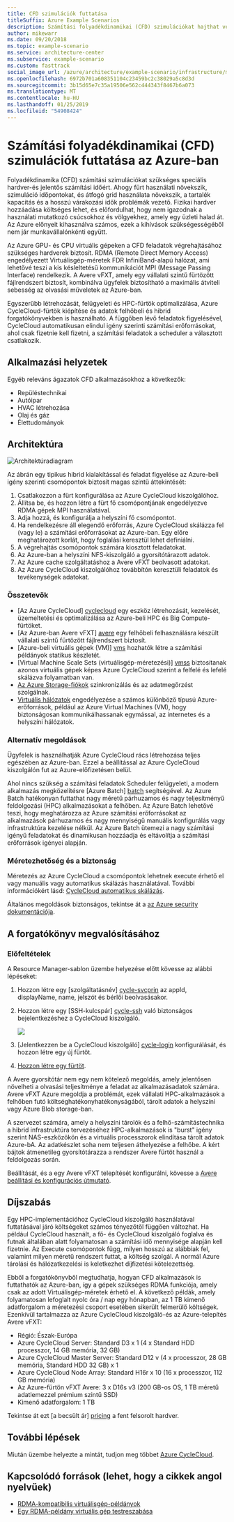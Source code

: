 ```yaml
---
title: CFD szimulációk futtatása
titleSuffix: Azure Example Scenarios
description: Számítási folyadékdinamikai (CFD) szimulációkat hajthat végre az Azure-ban.
author: mikewarr
ms.date: 09/20/2018
ms.topic: example-scenario
ms.service: architecture-center
ms.subservice: example-scenario
ms.custom: fasttrack
social_image_url: /azure/architecture/example-scenario/infrastructure/media/architecture-hpc-cfd.png
ms.openlocfilehash: 6972b701a608351104c23459bc2c38029a5c8d3d
ms.sourcegitcommit: 3b15d65e7c35a19506e562c444343f8467b6a073
ms.translationtype: MT
ms.contentlocale: hu-HU
ms.lasthandoff: 01/25/2019
ms.locfileid: "54908424"
---
```

# <a name="running-computational-fluid-dynamics-cfd-simulations-on-azure"></a>Számítási folyadékdinamikai (CFD) szimulációk futtatása az Azure-ban

Folyadékdinamika (CFD) számítási szimulációkat szükséges speciális hardver-és jelentős számítási időért. Ahogy fürt használati növekszik, szimuláció időpontokat, és átfogó grid használata növekszik, a tartalék kapacitás és a hosszú várakozási idők problémák vezető. Fizikai hardver hozzáadása költséges lehet, és előfordulhat, hogy nem igazodnak a használati mutatkozó csúcsokhoz és völgyekhez, amely egy üzleti halad át. Az Azure előnyeit kihasználva számos, ezek a kihívások szükségességéből nem jár munkavállalónkénti együtt.

Az Azure GPU- és CPU virtuális gépeken a CFD feladatok végrehajtásához szükséges hardverek biztosít. RDMA (Remote Direct Memory Access) engedélyezett Virtuálisgép-méretek FDR InfiniBand-alapú hálózat, ami lehetővé teszi a kis késleltetésű kommunikációt MPI (Message Passing Interface) rendelkezik. A Avere vFXT, amely egy vállalati szintű fürtözött fájlrendszert biztosít, kombinálva ügyfelek biztosítható a maximális átviteli sebesség az olvasási műveletek az Azure-ban.

Egyszerűbb létrehozását, felügyeleti és HPC-fürtök optimalizálása, Azure CycleCloud-fürtök kiépítése és adatok felhőbeli és hibrid forgatókönyvekben is használható. A függőben lévő feladatok figyelésével, CycleCloud automatikusan elindul igény szerinti számítási erőforrásokat, ahol csak fizetnie kell fizetni, a számítási feladatok a scheduler a választott csatlakozik.

## <a name="relevant-use-cases"></a>Alkalmazási helyzetek

Egyéb releváns ágazatok CFD alkalmazásokhoz a következők:

- Repüléstechnikai
- Autóipar
- HVAC létrehozása
- Olaj és gáz
- Élettudományok

## <a name="architecture"></a>Architektúra

![Architektúradiagram][architecture]

Az ábrán egy tipikus hibrid kialakítással és feladat figyelése az Azure-beli igény szerinti csomópontok biztosít magas szintű áttekintését:

1. Csatlakozzon a fürt konfigurálása az Azure CycleCloud kiszolgálóhoz.
2. Állítsa be, és hozzon létre a fürt fő csomópontjának engedélyezve RDMA gépek MPI használatával.
3. Adja hozzá, és konfigurálja a helyszíni fő csomópontot.
4. Ha rendelkezésre áll elegendő erőforrás, Azure CycleCloud skálázza fel (vagy le) a számítási erőforrásokat az Azure-ban. Egy előre meghatározott korlát, hogy foglalási keresztül lehet definiálni.
5. A végrehajtás csomópontok számára kiosztott feladatokat.
6. Az Azure-ban a helyszíni NFS-kiszolgáló a gyorsítótárazott adatok.
7. Az Azure cache szolgáltatáshoz a Avere vFXT beolvasott adatokat.
8. Az Azure CycleCloud kiszolgálóhoz továbbítón keresztüli feladatok és tevékenységek adatokat.

### <a name="components"></a>Összetevők

- [Az Azure CycleCloud] [ cyclecloud] egy eszköz létrehozását, kezelését, üzemeltetési és optimalizálása az Azure-beli HPC és Big Compute-fürtöket.
- [Az Azure-ban Avere vFXT] [ avere] egy felhőbeli felhasználásra készült vállalati szintű fürtözött fájlrendszert biztosít.
- [Azure-beli virtuális gépek (VM)] [ vms] hozhatók létre a számítási példányok statikus készletét.
- [Virtual Machine Scale Sets (virtuálisgép-méretezési)] [ vmss] biztosítanak azonos virtuális gépek képes Azure CycleCloud szerint a felfelé és lefelé skálázva folyamatban van.
- [Az Azure Storage-fiókok](/azure/storage/common/storage-introduction) szinkronizálás és az adatmegőrzést szolgálnak.
- [Virtuális hálózatok](/azure/virtual-network/virtual-networks-overview) engedélyezése a számos különböző típusú Azure-erőforrások, például az Azure Virtual Machines (VM), hogy biztonságosan kommunikálhassanak egymással, az internetes és a helyszíni hálózatok.

### <a name="alternatives"></a>Alternatív megoldások

Ügyfelek is használhatják Azure CycleCloud rács létrehozása teljes egészében az Azure-ban. Ezzel a beállítással az Azure CycleCloud kiszolgálón fut az Azure-előfizetésen belül.

Ahol nincs szükség a számítási feladatok Scheduler felügyeleti, a modern alkalmazás megközelítésre [Azure Batch] [ batch] segítségével. Az Azure Batch hatékonyan futtathat nagy méretű párhuzamos és nagy teljesítményű feldolgozási (HPC) alkalmazásokat a felhőben. Az Azure Batch lehetővé teszi, hogy meghatározza az Azure számítási erőforrásokat az alkalmazások párhuzamos és nagy mennyiségű manuális konfigurálás vagy infrastruktúra kezelése nélkül. Az Azure Batch ütemezi a nagy számítási igényű feladatokat és dinamikusan hozzáadja és eltávolítja a számítási erőforrások igényei alapján.

### <a name="scalability-and-security"></a>Méretezhetőség és a biztonság

Méretezés az Azure CycleCloud a csomópontok lehetnek execute érhető el vagy manuális vagy automatikus skálázás használatával. További információkért lásd: [CycleCloud automatikus skálázás][cycle-scale].

Általános megoldások biztonságos, tekintse át a [az Azure security dokumentációja][security].

## <a name="deploy-the-scenario"></a>A forgatókönyv megvalósításához

### <a name="prerequisites"></a>Előfeltételek

A Resource Manager-sablon üzembe helyezése előtt kövesse az alábbi lépéseket:

1. Hozzon létre egy [szolgáltatásnév] [ cycle-svcprin] az appId, displayName, name, jelszót és bérlői beolvasásakor.
2. Hozzon létre egy [SSH-kulcspár] [ cycle-ssh] való biztonságos bejelentkezéshez a CycleCloud kiszolgáló.

    <!-- markdownlint-disable MD033 -->

    <a href="https://portal.azure.com/#create/Microsoft.Template/uri/https%3A%2F%2Fraw.githubusercontent.com%2FCycleCloudCommunity%2Fcyclecloud_arm%2Fmaster%2Fazuredeploy.json" target="_blank">
        <img src="https://azuredeploy.net/deploybutton.png"/>
    </a>

    <!-- markdownlint-enable MD033 -->

3. [Jelentkezzen be a CycleCloud kiszolgáló] [ cycle-login] konfigurálását, és hozzon létre egy új fürtöt.
4. [Hozzon létre egy fürtöt][cycle-create].

A Avere gyorsítótár nem egy nem kötelező megoldás, amely jelentősen növelheti a olvasási teljesítménye a feladat az alkalmazásadatok számára. Avere vFXT Azure megoldja a problémát, ezek vállalati HPC-alkalmazások a felhőben futó költséghatékonyhatékonyságából, tárolt adatok a helyszíni vagy Azure Blob storage-ban.

A szervezet számára, amely a helyszíni tárolók és a felhő-számítástechnika a hibrid infrastruktúra tervezéséhez HPC-alkalmazások is "burst" igény szerint NAS-eszközökön és a virtuális processzorok elindítása tárolt adatok Azure-bA. Az adatkészlet soha nem teljesen áthelyezése a felhőbe. A kért bájtok átmenetileg gyorsítótárazza a rendszer Avere fürtöt használ a feldolgozás során.

Beállítását, és a egy Avere vFXT telepítését konfigurálni, kövesse a [Avere beállítási és konfigurációs útmutató][avere].

## <a name="pricing"></a>Díjszabás

Egy HPC-implementációhoz CycleCloud kiszolgáló használatával futtatásával járó költségeket számos tényezőtől függően változhat. Ha például CycleCloud használt, a fő- és CycleCloud kiszolgáló foglalva és futnak általában alatt folyamatosan a számítási idő mennyisége alapján kell fizetnie. Az Execute csomópontok függ, milyen hosszú az alábbiak fel, valamint milyen méretű rendszert futtat, a költség szolgál. A normál Azure tárolási és hálózatkezelési is keletkezhet díjfizetési kötelezettség.

Ebből a forgatókönyvből megtudhatja, hogyan CFD alkalmazások is futtathatók az Azure-ban, így a gépek szükséges RDMA funkciója, amely csak az adott Virtuálisgép-méretek érhető el. A következő példák, amely folyamatosan lefoglalt nyolc óra / nap egy hónapban, az 1 TB kimenő adatforgalom a méretezési csoport esetében sikerült felmerülő költségek. Ezenkívül tartalmazza az Azure CycleCloud kiszolgáló-és az Azure-telepítés Avere vFXT:

- Régió: Észak-Európa
- Azure CycleCloud Server: Standard D3 x 1 (4 x Standard HDD processzor, 14 GB memória, 32 GB)
- Azure CycleCloud Master Server: Standard D12 v (4 x processzor, 28 GB memória, Standard HDD 32 GB) x 1
- Azure CycleCloud Node Array: Standard H16r x 10 (16 x processzor, 112 GB memória)
- Az Azure-fürtön vFXT Avere: 3 x D16s v3 (200 GB-os OS, 1 TB méretű adatlemezzel prémium szintű SSD)
- Kimenő adatforgalom: 1 TB

Tekintse át ezt [a becsült ár] [ pricing] a fent felsorolt hardver.

## <a name="next-steps"></a>További lépések

Miután üzembe helyezte a mintát, tudjon meg többet [Azure CycleCloud][cyclecloud].

## <a name="related-resources"></a>Kapcsolódó források (lehet, hogy a cikkek angol nyelvűek)

- [RDMA-kompatibilis virtuálisgép-példányok][rdma]
- [Egy RDMA-példány virtuális gép testreszabása][rdma-custom]

<!-- links -->
[architecture]: ./media/architecture-hpc-cfd.png
[calculator]: https://azure.com/e/
[availability]: /azure/architecture/checklist/availability
[resource-groups]: /azure/azure-resource-manager/resource-group-overview
[resiliency]: /azure/architecture/resiliency/
[security]: /azure/security/
[scalability]: /azure/architecture/checklist/scalability
[vmss]: /azure/virtual-machine-scale-sets/overview
[cyclecloud]: /azure/cyclecloud/
[rdma]: /azure/virtual-machines/windows/sizes-hpc#rdma-capable-instances
[gpu]: /azure/virtual-machines/windows/sizes-gpu
[hpcsizes]: /azure/virtual-machines/windows/sizes-hpc
[vms]: /azure/virtual-machines/
[low-pri]: /azure/virtual-machine-scale-sets/virtual-machine-scale-sets-use-low-priority
[batch]: /azure/batch/
[avere]: https://github.com/Azure/Avere/blob/master/README.md
[cycle-prereq]: /azure/cyclecloud/quickstart-install-cyclecloud#prerequisites
[cycle-svcprin]: /azure/cyclecloud/quickstart-install-cyclecloud#service-principal
[cycle-ssh]: /azure/cyclecloud/quickstart-install-cyclecloud#ssh-keypair
[cycle-login]: /azure/cyclecloud/quickstart-install-cyclecloud#log-into-the-cyclecloud-application-server
[cycle-create]: /azure/cyclecloud/quickstart-create-and-run-cluster
[rdma]: /azure/virtual-machines/windows/sizes-hpc#rdma-capable-instances
[rdma-custom]: /azure/virtual-machines/linux/classic/rdma-cluster#customize-the-vm
[pricing]: https://azure.com/e/53030a04a2ab47a289156e2377a4247a
[cycle-scale]: /azure/cyclecloud/autoscale
